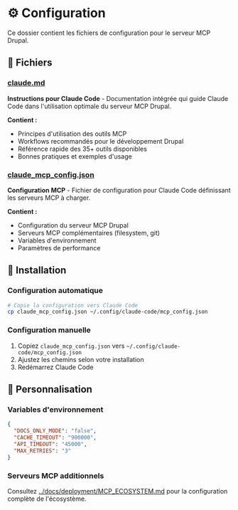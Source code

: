 # ⚙️ Configuration

Ce dossier contient les fichiers de configuration pour le serveur MCP Drupal.

## 📁 Fichiers

### [claude.md](./claude.md)
**Instructions pour Claude Code** - Documentation intégrée qui guide Claude Code dans l'utilisation optimale du serveur MCP Drupal.

**Contient :**
- Principes d'utilisation des outils MCP
- Workflows recommandés pour le développement Drupal
- Référence rapide des 35+ outils disponibles
- Bonnes pratiques et exemples d'usage

### [claude_mcp_config.json](./claude_mcp_config.json)
**Configuration MCP** - Fichier de configuration pour Claude Code définissant les serveurs MCP à charger.

**Contient :**
- Configuration du serveur MCP Drupal
- Serveurs MCP complémentaires (filesystem, git)
- Variables d'environnement
- Paramètres de performance

## 🎯 Installation

### Configuration automatique
```bash
# Copie la configuration vers Claude Code
cp claude_mcp_config.json ~/.config/claude-code/mcp_config.json
```

### Configuration manuelle
1. Copiez `claude_mcp_config.json` vers `~/.config/claude-code/mcp_config.json`
2. Ajustez les chemins selon votre installation
3. Redémarrez Claude Code

## 🔧 Personnalisation

### Variables d'environnement
```json
{
  "DOCS_ONLY_MODE": "false",
  "CACHE_TIMEOUT": "900000", 
  "API_TIMEOUT": "45000",
  "MAX_RETRIES": "3"
}
```

### Serveurs MCP additionnels
Consultez [../docs/deployment/MCP_ECOSYSTEM.md](../docs/deployment/MCP_ECOSYSTEM.md) pour la configuration complète de l'écosystème.